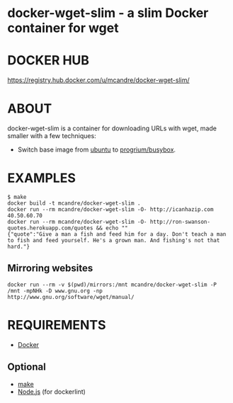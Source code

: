 # docker-wget-slim - a slim Docker container for wget

# DOCKER HUB

https://registry.hub.docker.com/u/mcandre/docker-wget-slim/

# ABOUT

docker-wget-slim is a container for downloading URLs with wget, made smaller with a few techniques:

* Switch base image from [ubuntu](https://registry.hub.docker.com/_/ubuntu/) to [progrium/busybox](https://registry.hub.docker.com/u/progrium/busybox/).

# EXAMPLES

```
$ make
docker build -t mcandre/docker-wget-slim .
docker run --rm mcandre/docker-wget-slim -O- http://icanhazip.com
40.50.60.70
docker run --rm mcandre/docker-wget-slim -O- http://ron-swanson-quotes.herokuapp.com/quotes && echo ""
{"quote":"Give a man a fish and feed him for a day. Don't teach a man to fish and feed yourself. He's a grown man. And fishing's not that hard."}
```

## Mirroring websites

```
docker run --rm -v $(pwd)/mirrors:/mnt mcandre/docker-wget-slim -P /mnt -mpNHk -D www.gnu.org -np http://www.gnu.org/software/wget/manual/
```

# REQUIREMENTS

* [Docker](https://www.docker.com/)

## Optional

* [make](http://www.gnu.org/software/make/)
* [Node.js](https://nodejs.org/en/) (for dockerlint)
